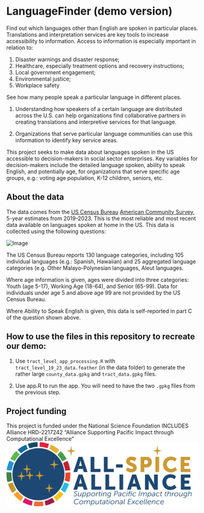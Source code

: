 # LanguageFinder (demo version)

Find out which languages other than English are spoken in particular places.
Translations and interpretation services are key tools to increase accessibility to information. Access to information is especially important in relation to:

1) Disaster warnings and disaster response;
2) Healthcare, especially treatment options and recovery instructions;
3) Local government engagement;
4) Environmental justice; 
5) Workplace safety

See how many people speak a particular language in different places.

1) Understanding how speakers of a certain language are distributed across the U.S. can help organizations find collaborative partners in creating translations and interpretive services for that language.

2) Organizations that serve particular language communities can use this information to identify key service areas.

This project seeks to make data about languages spoken in the US accessible to decision-makers in social sector enterprises. Key variables for decision-makers include the detailed language spoken, ability to speak English, and potentially age, for organizations that serve specific age groups, e.g.: voting age population, K-12 children, seniors, etc. 

## About the data

The data comes from the [US Census Bureau](https://www.census.gov/) [American Community Survey](https://www.census.gov/programs-surveys/acs), 5-year estimates from 2019-2023. This is the most reliable and most recent data available on languages spoken at home in the US. This data is collected using the following questions:

![Image](/www/language_600_q14.avif)

The US Census Bureau reports 130 language categories, including 105 individual languages (e.g.: Spanish, Hawaiian) and 25 aggregated language categories (e.g. Other Malayo-Polynesian languages, Aleut languages. 

Where age information is given, ages were divided into three categories: Youth (age 5-17), Working Age (18-64), and Senior (65-99). Data for individuals under age 5 and above age 99 are not provided by the US Census Bureau. 

Where Ability to Speak English is given, this data is self-reported in part C of the question shown above.


## How to use the files in this repository to recreate our demo:
1) Use `tract_level_app_processing.R` with `tract_level_19_23_data.feather` (in the data folder) to generate the rather large `county_data.gpkg` and `tract_data.gpkg` files.

2) Use app.R to run the app. You will need to have the two `.gpkg` files from the previous step.

## Project funding

This project is funded under the National Science Foundation INCLUDES Alliance HRD-2217242
“Alliance Supporting Pacific Impact through Computational Excellence”
![Image](/www/SpiceLogo1.png)


